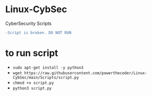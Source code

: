 # Linux-CybSec
CyberSecurity Scripts

```diff
-Script is broken. DO NOT RUN
```

# to run script
* `sudo apt-get install -y python3`
* `wget https://raw.githubusercontent.com/powerthecoder/Linux-CybSec/main/Scripts/script.py`
* `chmod +x script.py`
* `python3 script.py`
